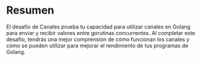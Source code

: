 # Resumen

El desafío de Canales prueba tu capacidad para utilizar canales en Golang para enviar y recibir valores entre gorutinas concurrentes. Al completar este desafío, tendrás una mejor comprensión de cómo funcionan los canales y cómo se pueden utilizar para mejorar el rendimiento de tus programas de Golang.
